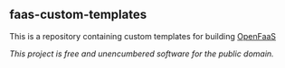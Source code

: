 ## faas-custom-templates

This is a repository containing custom templates for building [OpenFaaS](https://github.com/openfaas/faas)

_This project is free and unencumbered software for the public domain._
